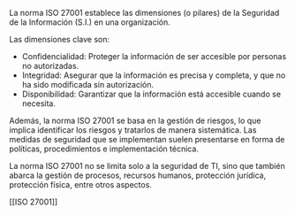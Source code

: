 La norma ISO 27001 establece las dimensiones (o pilares) de la Seguridad de la Información (S.I.) en una organización. 

Las dimensiones clave son:

- Confidencialidad: Proteger la información de ser accesible por personas no autorizadas.
- Integridad: Asegurar que la información es precisa y completa, y que no ha sido modificada sin autorización.
- Disponibilidad: Garantizar que la información está accesible cuando se necesita.

Además, la norma ISO 27001 se basa en la gestión de riesgos, lo que implica identificar los riesgos y tratarlos de manera sistemática. Las medidas de seguridad que se implementan suelen presentarse en forma de políticas, procedimientos e implementación técnica.

La norma ISO 27001 no se limita solo a la seguridad de TI, sino que también abarca la gestión de procesos, recursos humanos, protección jurídica, protección física, entre otros aspectos.

[[ISO 27001]]